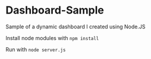# Dashboard-Sample
Sample of a dynamic dashboard I created using Node.JS

Install node modules with ```npm install```

Run with ```node server.js```
